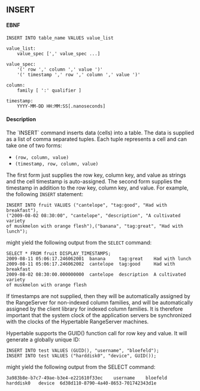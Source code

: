 INSERT
------
#### EBNF

    INSERT INTO table_name VALUES value_list

    value_list:
        value_spec [',' value_spec ...]

    value_spec:
        '(' row ',' column ',' value ')'
        '(' timestamp ',' row ',' column ',' value ')'

    column:
        family [ ':' qualifier ]

    timestamp:
        YYYY-MM-DD HH:MM:SS[.nanoseconds]

#### Description
<p>
The `INSERT` command inserts data (cells) into a table.  The data is supplied
as a list of comma separated tuples.  Each tuple represents a cell and can take
one of two forms:

  * `(row, column, value)`
  * `(timestamp, row, column, value)`

The first form just supplies the row key, column key, and value as strings and
the cell timestamp is auto-assigned.  The second form supplies the timestamp in
addition to the row key, column key, and value.  For example, the following
`INSERT` statement:

    INSERT INTO fruit VALUES ("cantelope", "tag:good", "Had with breakfast"),
    ("2009-08-02 08:30:00", "cantelope", "description", "A cultivated variety
    of muskmelon with orange flesh"),("banana", "tag:great", "Had with lunch");

might yield the following output from the `SELECT` command:

    SELECT * FROM fruit DISPLAY_TIMESTAMPS;
    2009-08-11 05:06:17.246062001  banana     tag:great    Had with lunch
    2009-08-11 05:06:17.246062002  cantelope  tag:good     Had with breakfast
    2009-08-02 08:30:00.000000000  cantelope  description  A cultivated variety
    of muskmelon with orange flesh
<p>
If timestamps are not supplied, then they will be automatically assigned by
the RangeServer for non-indexed column families, and will be automatically
assigned by the client library for indexed column families.  It is therefore 
important that the system clock of the application servers be synchronized 
with the clocks of the Hypertable RangeServer machines.
<p>
Hypertable supports the GUID() function call for row key and value. It will 
generate a globally unique ID:

    INSERT INTO test VALUES (GUID(), "username", "bloefeld");
    INSERT INTO test VALUES ("harddisk0", "device", GUID());

might yield the following output from the SELECT command:

    3a983b8e-b7c7-49ae-b3e4-e221610f33ec    username    bloefeld
    harddisk0   device  6d38d110-8790-4a40-8653-701742343d1e
